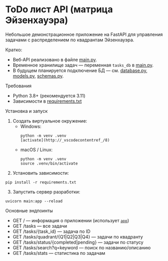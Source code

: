 # ToDo лист API (матрица Эйзенхауэра)

Небольшое демонстрационное приложение на FastAPI для управления задачами с распределением по квадрантам Эйзенхауэра.

Кратко:
- Веб‑API реализовано в файле [main.py](main.py).
- Временное хранилище задач — переменная `tasks_db` в [main.py](main.py).
- В будущем планируется подключение БД — см. [database.py](database.py), [models.py](models.py), [schemas.py](schemas.py).

Требования
- Python 3.8+ (рекомендуется 3.11)
- Зависимости в [requirements.txt](requirements.txt)

Установка и запуск
1. Создать виртуальное окружение:
   - Windows:
     ```
     python -m venv .venv
     [activate](http://_vscodecontentref_/8)
     ```
   - macOS / Linux:
     ```
     python -m venv .venv
     source .venv/bin/activate
     ```
2. Установить зависимости:
```
pip install -r requirements.txt
```
3. Запустить сервер разработки:
```
uvicorn main:app --reload
```

Основные эндпоинты
- GET / — информация о приложении (использует [`app`](main.py))
- GET /tasks — все задачи
- GET /tasks/{task_id} — задача по ID
- GET /tasks/quadrant/{Q1|Q2|Q3|Q4} — задачи по квадранту
- GET /tasks/status/{completed|pending} — задачи по статусу
- GET /tasks/search?q=keyword — поиск по названию/описанию
- GET /tasks/stats — статистика по задачам

